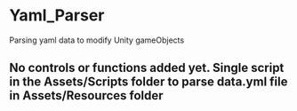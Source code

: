 # Yaml_Parser
 Parsing yaml data to modify Unity gameObjects

## No controls or functions added yet. Single script in the Assets/Scripts folder to parse data.yml file in Assets/Resources folder
